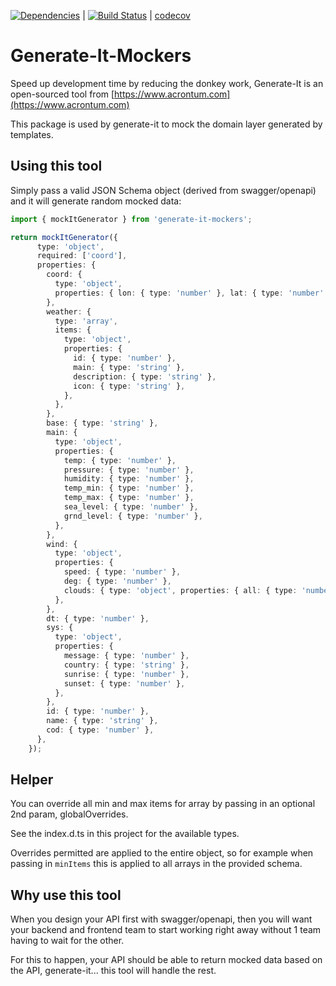 [![Dependencies](https://david-dm.org/acrontum/generate-it.svg)](https://david-dm.org/acrontum/generate-it) | [![Build Status](https://travis-ci.org/acrontum/generate-it.svg?branch=master)](https://travis-ci.org/acrontum/generate-it) | [codecov](https://codecov.io/gh/acrontum/generate-it/)

# Generate-It-Mockers

Speed up development time by reducing the donkey work, Generate-It is an open-sourced tool from [https://www.acrontum.com](https://www.acrontum.com)

This package is used by generate-it to mock the domain layer generated by templates.

## Using this tool

Simply pass a valid JSON Schema object (derived from swagger/openapi) and it will generate random mocked data:

```typescript
import { mockItGenerator } from 'generate-it-mockers';

return mockItGenerator({
      type: 'object',
      required: ['coord'],
      properties: {
        coord: {
          type: 'object',
          properties: { lon: { type: 'number' }, lat: { type: 'number' } },
        },
        weather: {
          type: 'array',
          items: {
            type: 'object',
            properties: {
              id: { type: 'number' },
              main: { type: 'string' },
              description: { type: 'string' },
              icon: { type: 'string' },
            },
          },
        },
        base: { type: 'string' },
        main: {
          type: 'object',
          properties: {
            temp: { type: 'number' },
            pressure: { type: 'number' },
            humidity: { type: 'number' },
            temp_min: { type: 'number' },
            temp_max: { type: 'number' },
            sea_level: { type: 'number' },
            grnd_level: { type: 'number' },
          },
        },
        wind: {
          type: 'object',
          properties: {
            speed: { type: 'number' },
            deg: { type: 'number' },
            clouds: { type: 'object', properties: { all: { type: 'number' } } },
          },
        },
        dt: { type: 'number' },
        sys: {
          type: 'object',
          properties: {
            message: { type: 'number' },
            country: { type: 'string' },
            sunrise: { type: 'number' },
            sunset: { type: 'number' },
          },
        },
        id: { type: 'number' },
        name: { type: 'string' },
        cod: { type: 'number' },
      },
    });
```

## Helper

You can override all min and max items for array by passing in an optional 2nd param, globalOverrides.

See the index.d.ts in this project for the available types.

Overrides permitted are applied to the entire object, so for example when passing in `minItems` this is applied to all arrays in the provided schema.

## Why use this tool

When you design your API first with swagger/openapi, then you will want your backend and frontend team to start working right away without 1 team having to wait for the other.

For this to happen, your API should be able to return mocked data based on the API, generate-it... this tool will handle the rest.
